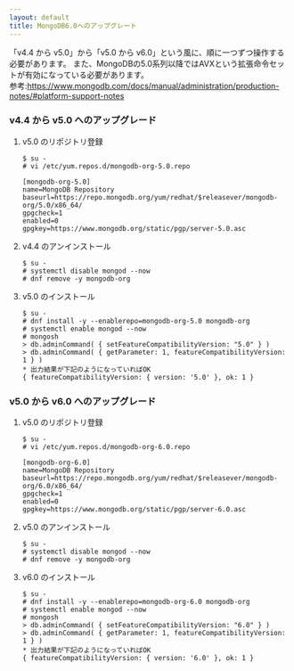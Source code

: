 ```yaml
---
layout: default
title: MongoDB6.0へのアップグレート
---
```


「v4.4 から v5.0」から「v5.0 から v6.0」という風に、順に一つずつ操作する必要があります。
また、MongoDBの5.0系列以降ではAVXという拡張命令セットが有効になっている必要があります。<br>
参考:https://www.mongodb.com/docs/manual/administration/production-notes/#platform-support-notes

### v4.4 から v5.0 へのアップグレード

1. v5.0 のリポジトリ登録

   ```
   $ su -
   # vi /etc/yum.repos.d/mongodb-org-5.0.repo
   ```

   ```
   [mongodb-org-5.0]
   name=MongoDB Repository
   baseurl=https://repo.mongodb.org/yum/redhat/$releasever/mongodb-org/5.0/x86_64/
   gpgcheck=1
   enabled=0
   gpgkey=https://www.mongodb.org/static/pgp/server-5.0.asc
   ```

2. v4.4 のアンインストール

   ```
   $ su -
   # systemctl disable mongod --now
   # dnf remove -y mongodb-org
   ```

3. v5.0 のインストール

   ```
   $ su -
   # dnf install -y --enablerepo=mongodb-org-5.0 mongodb-org
   # systemctl enable mongod --now
   # mongosh
   > db.adminCommand( { setFeatureCompatibilityVersion: "5.0" } )
   > db.adminCommand( { getParameter: 1, featureCompatibilityVersion: 1 } )
   * 出力結果が下記のようになっていればOK
   { featureCompatibilityVersion: { version: '5.0' }, ok: 1 }

   ```

### v5.0 から v6.0 へのアップグレード

1. v5.0 のリポジトリ登録

   ```
   $ su -
   # vi /etc/yum.repos.d/mongodb-org-6.0.repo
   ```

   ```
   [mongodb-org-6.0]
   name=MongoDB Repository
   baseurl=https://repo.mongodb.org/yum/redhat/$releasever/mongodb-org/6.0/x86_64/
   gpgcheck=1
   enabled=0
   gpgkey=https://www.mongodb.org/static/pgp/server-6.0.asc
   ```

2. v5.0 のアンインストール

   ```
   $ su -
   # systemctl disable mongod --now
   # dnf remove -y mongodb-org
   ```

3. v6.0 のインストール

   ```
   $ su -
   # dnf install -y --enablerepo=mongodb-org-6.0 mongodb-org
   # systemctl enable mongod --now
   # mongosh
   > db.adminCommand( { setFeatureCompatibilityVersion: "6.0" } )
   > db.adminCommand( { getParameter: 1, featureCompatibilityVersion: 1 } )
   * 出力結果が下記のようになっていればOK
   { featureCompatibilityVersion: { version: '6.0' }, ok: 1 }
   ```
